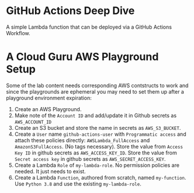 # GitHub Actions Deep Dive

A simple Lambda function that can be deployed via a GitHub Actions Workflow.

# A Cloud Guru AWS Playground Setup
Some of the lab content needs corresponding AWS contstructs to work and since the playgrounds are ephemeral you may need to set them up after a playground environment expiration:

1. Create an AWS Playground.
2. Make note of the `Account ID` and add/update it in Github secrets as `AWS_ACCOUNT_ID`
2. Create an S3 bucket and store the name in secrets as `AWS_S3_BUCKET`.
3. Create a `User` name `github-actions-user` with `Programmatic access` and attach these policies directly: `AWSLambda_FullAccess` and `AmazonS3FullAccess`. (No tags necessary). Store the value from `Access Key ID` in github secrets as `AWS_ACCESS_KEY_ID`. Store the value from `Secret access key` in github secrets as `AWS_SECRET_ACCESS_KEY`.
3. Create a Lambda `Role` of `my-lambda-role`. No permission policies are needed. It just needs to exist.
4. Create a Lambda `Function`, authored from scratch, named `my-function`. Use `Python 3.8` and use the existing `my-lambda-role`.